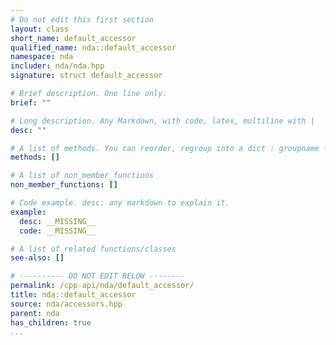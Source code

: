 ```yaml
---
# Do not edit this first section
layout: class
short_name: default_accessor
qualified_name: nda::default_accessor
namespace: nda
includer: nda/nda.hpp
signature: struct default_accessor

# Brief description. One line only.
brief: ""

# Long description. Any Markdown, with code, latex, multiline with |
desc: ""

# A list of methods. You can reorder, regroup into a dict : groupname -> list
methods: []

# A list of non_member_functions
non_member_functions: []

# Code example. desc: any markdown to explain it.
example:
  desc: __MISSING__
  code: __MISSING__

# A list of related functions/classes
see-also: []

# ---------- DO NOT EDIT BELOW --------
permalink: /cpp-api/nda/default_accessor/
title: nda::default_accessor
source: nda/accessors.hpp
parent: nda
has_children: true
...
```


